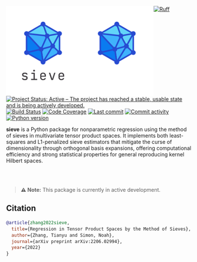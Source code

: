 <img src="docs/source/_static/sieve-light.png#gh-light-mode-only" width="200" align="left" alt="sieve logo"></img>
<img src="docs/source/_static/sieve-dark.png#gh-dark-mode-only" width="200" align="left" alt="sieve logo"></img>

[![Ruff](https://img.shields.io/endpoint?url=https://raw.githubusercontent.com/astral-sh/ruff/main/assets/badge/v2.json)](https://github.com/astral-sh/ruff)
[![Project Status: Active – The project has reached a stable, usable state and is being actively developed.](https://www.repostatus.org/badges/latest/active.svg)](https://www.repostatus.org/#active)
[![Build Status](https://github.com/jordandeklerk/sieve/actions/workflows/test.yml/badge.svg)](https://github.com/jordandeklerk/sieve/actions/workflows/test.yml)
[![Code Coverage](https://codecov.io/gh/jordandeklerk/sieve/branch/main/graph/badge.svg)](https://codecov.io/gh/jordandeklerk/sieve)
[![Last commit](https://img.shields.io/github/last-commit/jordandeklerk/sieve)](https://github.com/jordandeklerk/sieve/graphs/commit-activity)
[![Commit activity](https://img.shields.io/github/commit-activity/m/jordandeklerk/sieve)](https://github.com/jordandeklerk/sieve/graphs/commit-activity)
[![Python version](https://img.shields.io/badge/3.10%20%7C%203.11%20%7C%203.12%20%7C%203.13-blue?logo=python&logoColor=white)](https://www.python.org/)

__sieve__ is a Python package for nonparametric regression using the method of sieves in multivariate tensor product spaces. It implements both least-squares and L1-penalized sieve estimators that mitigate the curse of dimensionality through orthogonal basis expansions, offering computational efficiency and strong statistical properties for general reproducing kernel Hilbert spaces.

<br><br>

> **⚠️ Note:**
> This package is currently in active development.

## Citation

```bibtex
@article{zhang2022sieve,
  title={Regression in Tensor Product Spaces by the Method of Sieves},
  author={Zhang, Tianyu and Simon, Noah},
  journal={arXiv preprint arXiv:2206.02994},
  year={2022}
}
```
